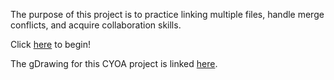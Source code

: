 The purpose of this project is to practice linking multiple files, handle merge conflicts, and acquire collaboration skills.

Click [here](https://github.com/sitingc4318/escape-door-mystery-adventure/blob/master/home.md) to begin!  

The gDrawing for this CYOA project is linked [here](https://docs.google.com/drawings/d/1it0dMrBWuuDHjnrSe_frWzc21UDHyn5J2C6OToYWK2Q/edit?usp=sharing).

